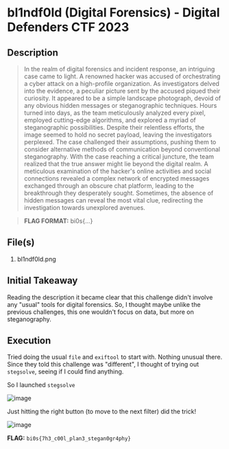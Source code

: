 # bl1ndf0ld (Digital Forensics) - Digital Defenders CTF 2023

## Description
> In the realm of digital forensics and incident response, an intriguing case came to light. A renowned hacker was accused of orchestrating a cyber attack on a high-profile organization. As investigators delved into the evidence, a peculiar picture sent by the accused piqued their curiosity. It appeared to be a simple landscape photograph, devoid of any obvious hidden messages or steganographic techniques. Hours turned into days, as the team meticulously analyzed every pixel, employed cutting-edge algorithms, and explored a myriad of steganographic possibilities. Despite their relentless efforts, the image seemed to hold no secret payload, leaving the investigators perplexed. The case challenged their assumptions, pushing them to consider alternative methods of communication beyond conventional steganography. With the case reaching a critical juncture, the team realized that the true answer might lie beyond the digital realm. A meticulous examination of the hacker's online activities and social connections revealed a complex network of encrypted messages exchanged through an obscure chat platform, leading to the breakthrough they desperately sought. Sometimes, the absence of hidden messages can reveal the most vital clue, redirecting the investigation towards unexplored avenues.

> **FLAG FORMAT:** bi0s{...}

## File(s)
1. bl1ndf0ld.png

## Initial Takeaway
Reading the description it became clear that this challenge didn't involve any "usual" tools for digital forensics. So, I thought maybe unlike the previous challenges, this one wouldn't focus on data, but more on steganography.

## Execution
Tried doing the usual `file` and `exiftool` to start with. Nothing unusual there.
Since they told this challenge was "different", I thought of trying out `stegsolve`, seeing if I could find anything.

So I launched `stegsolve`
  
![image](https://github.com/ghost-1608/CTF-Write-Ups/assets/64543976/cd08f275-33ca-42e8-a2bd-d34e5a583238)

Just hitting the right button (to move to the next filter) did the trick!

![image](https://github.com/ghost-1608/CTF-Write-Ups/assets/64543976/18c34a6d-88f1-4d48-aeb5-118e400920c1)
    
**FLAG:** `bi0s{7h3_c00l_plan3_stegan0gr4phy}`
